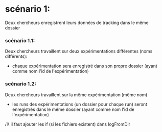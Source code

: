 # scénario 1: 
Deux chercheurs enregistrent leurs données de tracking dans le même dossier

### scénario 1.1:
Deux chercheurs travaillent sur deux expérimentations différentes (noms différents):
- chaque expérimentation sera enregistré dans son propre dossier (ayant comme nom l'id de l'expérimentation)

### scénario 1.2: 
Deux chercheurs travaillent sur la même expérimentation (même nom)
- les runs des expérimentations (un dossier pour chaque run) seront enregistrés dans le même dossier (ayant comme nom l'id de l'expérimentation)


/!\ il faut ajouter les if (si les fichiers existent) dans logFromDir